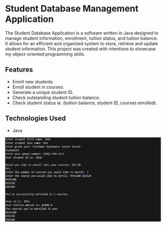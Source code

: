 # Student Database Management Application

The Student Database Application is a software written in Java designed to manage student information, enrollment, tuition status, and tuition balance. It allows for an efficient and organized system to store, retrieve and update student information. This project was created with intentions to showcase my object-oriented programming skills.

## Features
- Enroll new students.
- Enroll student in courses.
- Generate a unique student ID.
- Check outstanding student tuition balance.
- Check student status ie. (tuition balance, student ID, courses enrolled).

## Technologies Used
- Java

![preview-picture01](/assets/preview01.png)
